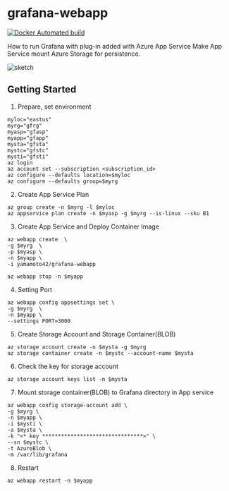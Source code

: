 # grafana-webapp
[![Docker Automated build](https://img.shields.io/docker/automated/yamamoto42/grafana-webapp.svg)](https://hub.docker.com/r/yamamoto42/grafana-webapp)

How to run Grafana with plug-in added with Azure App Service
Make App Service mount Azure Storage for persistence.

![sketch](https://github.com/yamamoto42/grafana-webapp/blob/master/image.png "sketch")

## Getting Started
1. Prepare, set environment
```
myloc="eastus"
myrg="gfrg"
myasp="gfasp"
myapp="gfapp"
mysta="gfsta"
mystc="gfstc"
mysti="gfsti"
az login
az account set --subscription <subscription_id>
az configure --defaults location=$myloc
az configure --defaults group=$myrg
```
2. Create App Service Plan
```
az group create -n $myrg -l $myloc
az appservice plan create -n $myasp -g $myrg --is-linux --sku B1
```
3. Create App Service and Deploy Container Image
```
az webapp create  \
-g $myrg  \
-p $myasp \
-n $myapp \
-i yamamoto42/grafana-webapp
```
```
az webapp stop -n $myapp
```
4. Setting Port
```
az webapp config appsettings set \
-g $myrg  \
-n $myapp \
--settings PORT=3000
```
5. Create Storage Account and Storage Container(BLOB)
```
az storage account create -n $mysta -g $myrg
az storage container create -n $mystc --account-name $mysta
```
6. Check the key for storage account
```
az storage account keys list -n $mysta
```
7. Mount storage container(BLOB) to Grafana directory in App service
```
az webapp config storage-account add \
-g $myrg \
-n $myapp \
-i $mysti \
-a $mysta \
-k "<* key ********************************>" \
--sn $mystc \
-t AzureBlob \
-m /var/lib/grafana
```
8. Restart
```
az webapp restart -n $myapp
```
